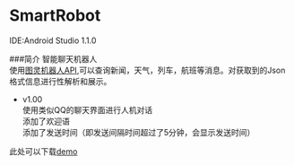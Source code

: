# SmartRobot
IDE:Android Studio 1.1.0

###简介
智能聊天机器人  
使用[图灵机器人API](http://www.tuling123.com/openapi/cloud/home.jsp),可以查询新闻，天气，列车，航班等消息。对获取到的Json格式信息进行性解析和展示。

* v1.00  
  使用类似QQ的聊天界面进行人机对话  
  添加了欢迎语  
  添加了发送时间（即发送间隔时间超过了5分钟，会显示发送时间）
    
此处可以下载[demo](http://pan.baidu.com/s/1o65haQm)